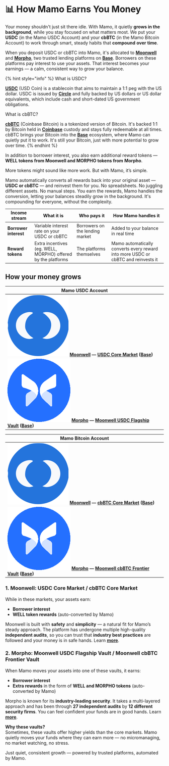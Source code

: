 # 📊 How Mamo Earns You Money

Your money shouldn't just sit there idle. With Mamo, it quietly **grows in the background**, while you stay focused on what matters most. We put your **USDC** (in the Mamo USDC Account) and your **cbBTC** (in the Mamo Bitcoin Account) to work through smart, steady habits that **compound** **over** **time**.

When you deposit USDC or cbBTC into Mamo, it's allocated to [**Moonwell**](https://moonwell.fi/) and [**Morpho**](https://morpho.org/), two trusted lending platforms on [**Base**](https://www.base.org/). Borrowers on these platforms pay interest to use your assets. That interest becomes your earnings — a calm, consistent way to grow your balance.

{% hint style="info" %}
What is USDC?

[**USDC**](https://www.circle.com/usdc) (USD Coin) is a stablecoin that aims to maintain a 1:1 peg with the US dollar. USDC is issued by [**Circle**](https://www.circle.com/usdc) and fully backed by US dollars or US dollar equivalents, which include cash and short-dated US government obligations.

What is cbBTC?

[**cbBTC**](https://www.coinbase.com/cbbtc) (Coinbase Bitcoin) is a tokenized version of Bitcoin. It's backed 1:1 by Bitcoin held in [**Coinbase**](https://www.coinbase.com) custody and stays fully redeemable at all times. cbBTC brings your Bitcoin into the [**Base**](https://www.base.org/) ecosystem, where Mamo can quietly put it to work. It's still your Bitcoin, just with more potential to grow over time.
{% endhint %}

In addition to borrower interest, you also earn additional reward tokens — **WELL tokens from Moonwell and MORPHO tokens from** **Morpho**.&#x20;

More tokens might sound like more work. But with Mamo, it’s simple.&#x20;

Mamo automatically converts all rewards back into your original asset — **USDC or cbBTC** — and reinvest them for you. No spreadsheets. No juggling different assets. No manual steps. You earn the rewards, Mamo handles the conversion, letting your balances steadily grow in the background. It's compounding for everyone, without the complexity.

| Income stream         | What it is                                                   | Who pays it                     | How Mamo handles it                                                               |
| --------------------- | ------------------------------------------------------------ | ------------------------------- | --------------------------------------------------------------------------------- |
| **Borrower interest** | Variable interest rate on your USDC or cbBTC                 | Borrowers on the lending market | Added to your balance in real time                                                |
| **Reward tokens**     | Extra incentives (eg. WELL, MORPHO) offered by the platforms | The platforms themselves        | Mamo automatically converts every reward into more USDC or cbBTC and reinvests it |

## How your money grows

| Mamo USDC Account                                                                                                                                                                                                                               |
| ----------------------------------------------------------------------------------------------------------------------------------------------------------------------------------------------------------------------------------------------- |
| <img src="../.gitbook/assets/moonwell-logo (1).svg" alt="" data-size="line"> [**Moonwell**](https://moonwell.fi/) **—** [**USDC Core Market**](https://moonwell.fi/markets/supply/base/usdc) **(**[**Base**](https://www.base.org/)**)**        |
| <img src="../.gitbook/assets/image (1) (1).png" alt="" data-size="line"> [**Morpho**](https://morpho.org/) **—** [**Moonwell USDC Flagship Vault**](https://moonwell.fi/vaults/deposit/base/mwusdc) **(**[**Base**](https://www.base.org/)**)** |

| Mamo Bitcoin Account                                                                                                                                                                                                                              |
| ------------------------------------------------------------------------------------------------------------------------------------------------------------------------------------------------------------------------------------------------- |
| <img src="../.gitbook/assets/moonwell-logo (1).svg" alt="" data-size="line"> [**Moonwell**](https://moonwell.fi/) **—** [**cbBTC Core Market**](https://moonwell.fi/markets/supply/base/cbbtc) **(**[**Base**](https://www.base.org/)**)**        |
| <img src="../.gitbook/assets/image (1) (1).png" alt="" data-size="line"> [**Morpho**](https://morpho.org/) **—** [**Moonwell cbBTC Frontier Vault**](https://moonwell.fi/vaults/deposit/base/mwcbbtc) **(**[**Base**](https://www.base.org/)**)** |

### 1. Moonwell: USDC Core Market / cbBTC Core Market

While in these markets, your assets earn:

* **Borrower interest**
* **WELL token rewards** (auto-converted by Mamo)

Moonwell is built with **safety** and **simplicity** — a natural fit for Mamo’s steady approach. The platform has undergone multiple high-quality **independent audits**, so you can trust that **industry best practices** are followed and your money is in safe hands. Learn [**more**](https://docs.moonwell.fi/moonwell/protocol-information/security).

### 2. Morpho: Moonwell USDC Flagship Vault / Moonwell cbBTC Frontier Vault

When Mamo moves your assets into one of these vaults, it earns:

* **Borrower interest**
* **Extra rewards** in the form of **WELL and MORPHO tokens** (auto-converted by Mamo)

Morpho is known for its **industry-leading security**. It takes a multi-layered approach and has been through **27 independent audits** by **12 different security firms**. You can feel confident your funds are in good hands. Learn [**more**](https://docs.morpho.org/overview/resources/risks/).

**Why these vaults?**\
Sometimes, these vaults offer higher yields than the core markets. Mamo quietly moves your funds where they can earn more — no micromanaging, no market watching, no stress.

Just quiet, consistent growth — powered by trusted platforms, automated by Mamo.
